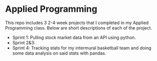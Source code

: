# Applied Programming
This repo includes 3 2-4 week projects that I completed in my Applied Programming class. Below are short descriptions of each of the project.
- Sprint 1: Pulling stock market data from an API using python.
- Sprint 2&3:
- Sprint 4: Tracking stats for my intermural basketball team and doing some data analysis on said stats with pandas.
